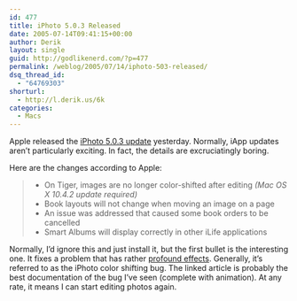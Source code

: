 ```yaml
---
id: 477
title: iPhoto 5.0.3 Released
date: 2005-07-14T09:41:15+00:00
author: Derik
layout: single
guid: http://godlikenerd.com/?p=477
permalink: /weblog/2005/07/14/iphoto-503-released/
dsq_thread_id:
  - "64769303"
shorturl:
  - http://l.derik.us/6k
categories:
  - Macs
---
```

Apple released the [iPhoto 5.0.3 update](http://www.apple.com/support/downloads/iphoto503update.html) yesterday. Normally, iApp updates aren&#8217;t particularly exciting. In fact, the details are excruciatingly boring.

Here are the changes according to Apple:

>   * On Tiger, images are no longer color-shifted after editing _(Mac OS X 10.4.2 update required)_
>   * Book layouts will not change when moving an image on a page
>   * An issue was addressed that caused some book orders to be cancelled
>   * Smart Albums will display correctly in other iLife applications

Normally, I&#8217;d ignore this and just install it, but the first bullet is the interesting one. It fixes a problem that has rather [profound effects](http://www.brendanloy.com/archives/018071.html). Generally, it&#8217;s referred to as the iPhoto color shifting bug. The linked article is probably the best documentation of the bug I&#8217;ve seen (complete with animation). At any rate, it means I can start editing photos again.